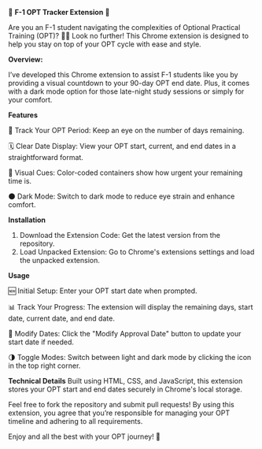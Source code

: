 🚀 **F-1 OPT Tracker Extension** 🚀

Are you an F-1 student navigating the complexities of Optional Practical Training (OPT)? 🧑‍🎓 Look no further! This Chrome extension is designed to help you stay on top of your OPT cycle with ease and style.

**Overview:**

I’ve developed this Chrome extension to assist F-1 students like you by providing a visual countdown to your 90-day OPT end date. Plus, it comes with a dark mode option for those late-night study sessions or simply for your comfort. 

**Features**

📅 Track Your OPT Period: Keep an eye on the number of days remaining.

🗓️ Clear Date Display: View your OPT start, current, and end dates in a straightforward format.

🚦 Visual Cues: Color-coded containers show how urgent your remaining time is.

🌑 Dark Mode: Switch to dark mode to reduce eye strain and enhance comfort.

**Installation**

1. Download the Extension Code: Get the latest version from the repository.
2. Load Unpacked Extension: Go to Chrome's extensions settings and load the unpacked extension.

**Usage**

🆕 Initial Setup: Enter your OPT start date when prompted.

📊 Track Your Progress: The extension will display the remaining days, start date, current date, and end date.

🔄 Modify Dates: Click the "Modify Approval Date" button to update your start date if needed.

🌗 Toggle Modes: Switch between light and dark mode by clicking the icon in the top right corner.

**Technical Details**
Built using HTML, CSS, and JavaScript, this extension stores your OPT start and end dates securely in Chrome's local storage.

Feel free to fork the repository and submit pull requests! By using this extension, you agree that you’re responsible for managing your OPT timeline and adhering to all requirements.

Enjoy and all the best with your OPT journey! 🌟
